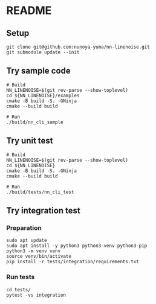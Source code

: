 # README

## Setup

```shell
git clone git@github.com:nunoya-yuma/nn-linenoise.git
git submodule update --init
```

## Try sample code

```shell
# Build
NN_LINENOISE=$(git rev-parse --show-toplevel)
cd ${NN_LINENOISE}/examples
cmake -B build -S. -GNinja
cmake --build build

# Run
./build/nn_cli_sample
```

## Try unit test

```shell
# Build
NN_LINENOISE=$(git rev-parse --show-toplevel)
cd ${NN_LINENOISE}
cmake -B build -S. -GNinja
cmake --build build

# Run
./build/tests/nn_cli_test
```

## Try integration test

### Preparation

```shell
sudo apt update
sudo apt install -y python3 python3-venv python3-pip
python3 -m venv venv
source venv/bin/activate
pip install -r tests/integration/requirements.txt
```

### Run tests

```shell
cd tests/
pytest -vs integration
```
